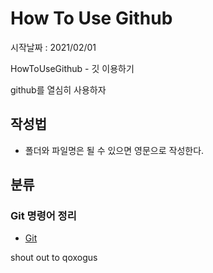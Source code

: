 # How To Use Github
시작날짜 : 2021/02/01

HowToUseGithub - 깃 이용하기

github를 열심히 사용하자 

## 작성법  
- 폴더와 파일명은 될 수 있으면 영문으로 작성한다.

## 분류

### Git 명령어 정리
- [Git](./git/git.md)

shout out to qoxogus

